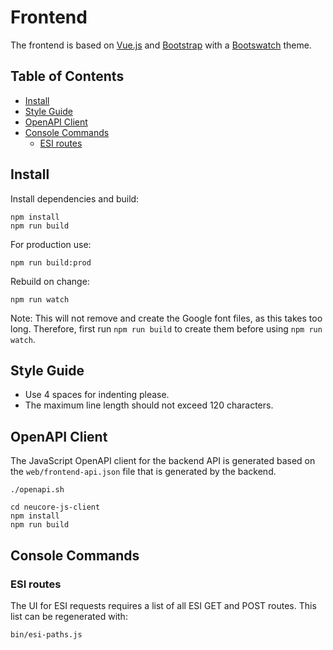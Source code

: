 # Frontend

The frontend is based on [Vue.js](https://vuejs.org) and
[Bootstrap](https://getbootstrap.com) with a [Bootswatch](https://bootswatch.com) theme.

## Table of Contents

<!-- toc -->

- [Install](#install)
- [Style Guide](#style-guide)
- [OpenAPI Client](#openapi-client)
- [Console Commands](#console-commands)
  * [ESI routes](#esi-routes)

<!-- tocstop -->

## Install

Install dependencies and build:

```
npm install
npm run build
```

For production use:

```
npm run build:prod
```

Rebuild on change:

```
npm run watch
```

Note: This will not remove and create the Google font files, as this takes too long. Therefore, first run 
`npm run build` to create them before using `npm run watch`.

## Style Guide

- Use 4 spaces for indenting please.
- The maximum line length should not exceed 120 characters.

## OpenAPI Client

The JavaScript OpenAPI client for the backend API is generated based on the `web/frontend-api.json` file 
that is generated by the backend.

```
./openapi.sh

cd neucore-js-client
npm install
npm run build
```

## Console Commands

### ESI routes

The UI for ESI requests requires a list of all ESI GET and POST routes. This list can be regenerated with:

```
bin/esi-paths.js
```
